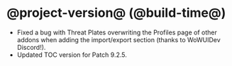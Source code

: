 # @project-version@ (@build-time@)

* Fixed a bug with Threat Plates overwriting the Profiles page of other addons when adding the import/export section (thanks to WoWUIDev Discord!).
* Updated TOC version for Patch 9.2.5.